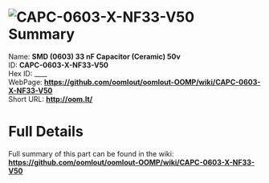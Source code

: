 
![CAPC-0603-X-NF33-V50](https://github.com/oomlout/oomlout-OOMP/blob/master/parts/CAPC-0603-X-NF33-V50/CAPC-0603-X-NF33-V50_420.jpg)   
Summary
=================
  
Name: __SMD (0603) 33 nF Capacitor (Ceramic) 50v__    
ID: __CAPC-0603-X-NF33-V50__   
Hex ID: ____   
WebPage: __https://github.com/oomlout/oomlout-OOMP/wiki/CAPC-0603-X-NF33-V50__   
Short URL: __http://oom.lt/__   

Full Details
==========================
Full summary of this part can be found in the wiki:   
__https://github.com/oomlout/oomlout-OOMP/wiki/CAPC-0603-X-NF33-V50__    

